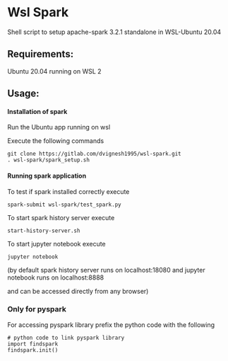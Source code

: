 # Wsl Spark

Shell script to setup apache-spark 3.2.1 standalone in WSL-Ubuntu 20.04

## Requirements:
Ubuntu 20.04 running on WSL 2

## Usage:
#### Installation of spark
Run the Ubuntu app running on wsl

Execute the following commands

```
git clone https://gitlab.com/dvignesh1995/wsl-spark.git
. wsl-spark/spark_setup.sh
```

#### Running spark application
To test if spark installed correctly execute
```
spark-submit wsl-spark/test_spark.py
```
To start spark history server execute 
```
start-history-server.sh 
```
To start jupyter notebook execute 
```
jupyter notebook
```
(by default spark history server runs on localhost:18080 and jupyter notebook runs on localhost:8888

and can be accessed directly from any browser)

### Only for pyspark
For accessing pyspark library prefix the python code with the following
```
# python code to link pyspark library
import findspark
findspark.init()
```
